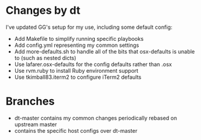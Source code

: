 # Changes by dt

I've updated GG's setup for my use, including some default config:

* Add Makefile to simplify running specific playbooks
* Add config.yml representing my common settings
* Add more-defaults.sh to handle all of the bits that osx-defaults is unable to
  (such as nested dicts)
* Use lafarer.osx-defaults for the config defaults rather than .osx
* Use rvm.ruby to install Ruby environment support
* Use tkimball83.iterm2 to configure iTerm2 defaults

# Branches

* dt-master contains my common changes periodically rebased on upstream master
* <hostname> contains the specific host configs over dt-master
